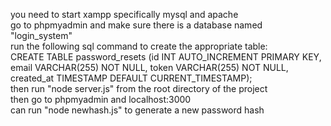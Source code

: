 you need to start xampp specifically mysql and apache
<br>go to phpmyadmin and make sure there is a database named "login_system"
<br>run the following sql command to create the appropriate table:
<br>CREATE TABLE password_resets (id INT AUTO_INCREMENT PRIMARY KEY, email VARCHAR(255) NOT NULL, token VARCHAR(255) NOT NULL, created_at TIMESTAMP DEFAULT CURRENT_TIMESTAMP);
<br>then run "node server.js" from the root directory of the project
<br>then go to phpmyadmin and localhost:3000
<br>can run "node newhash.js" to generate a new password hash
